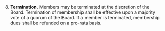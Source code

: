 8. **Termination.** Members may be terminated at the discretion of the Board. Termination of membership shall be effective upon a majority vote of a quorum of the Board. If a member is terminated, membership dues shall be refunded on a pro-rata basis.